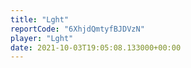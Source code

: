 ```yaml
---
title: "Lght"
reportCode: "6XhjdQmtyfBJDVzN"
player: "Lght"
date: 2021-10-03T19:05:08.133000+00:00
---
```


